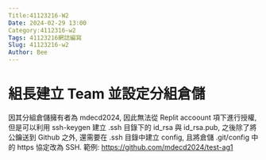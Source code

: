 ```yaml
---
Title:41123216-W2
Date: 2024-02-29 13:00
Category:4112316-w2
Tags: 41123216網誌編寫
Slug: 41123216-w2
Author: Bee
---
```




<!-- PELICAN_END_SUMMARY -->

# 組長建立 Team 並設定分組倉儲
因其分組倉儲擁有者為 mdecd2024, 因此無法從 Replit accoount 項下進行授權, 但是可以利用 ssh-keygen 建立 .ssh 目錄下的 id_rsa 與 id_rsa.pub, 之後除了將公鑰送到 Github 之外, 還需要在 .ssh 目錄中建立 config, 且將倉儲 .git/config 中的 https 協定改為 SSH.
範例: <https://github.com/mdecd2024/test-ag1>